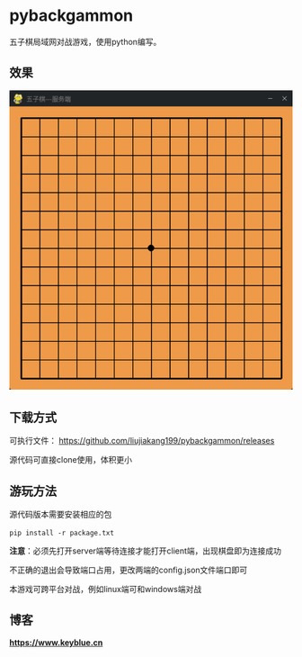 # pybackgammon

五子棋局域网对战游戏，使用python编写。

## 效果

![这是图片](./data/server.png "Magic Gardens")

## 下载方式

可执行文件：
https://github.com/liujiakang199/pybackgammon/releases

源代码可直接clone使用，体积更小

## 游玩方法

源代码版本需要安装相应的包

```pip install -r package.txt```

**注意**：必须先打开server端等待连接才能打开client端，出现棋盘即为连接成功

不正确的退出会导致端口占用，更改两端的config.json文件端口即可

本游戏可跨平台对战，例如linux端可和windows端对战

## 博客

**https://www.keyblue.cn**
